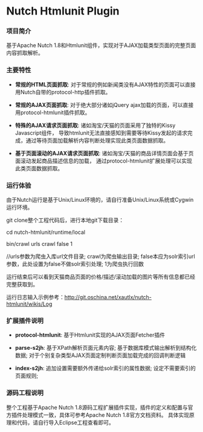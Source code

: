Nutch Htmlunit Plugin
==============

### 项目简介

基于Apache Nutch 1.8和Htmlunit组件，实现对于AJAX加载类型页面的完整页面内容抓取解析。

### 主要特性

* **常规的HTML页面抓取**: 对于常规的例如新闻类没有AJAX特性的页面可以直接用Nutch自带的protocol-http插件抓取。

* **常规的AJAX页面抓取**: 对于绝大部分诸如jQuery ajax加载的页面，可以直接用protocol-htmlunit插件抓取。

* **特殊的AJAX请求页面抓取**: 诸如淘宝/天猫的页面采用了独特的Kissy Javascript组件，
导致htmlunit无法直接感知到需要等待Kissy发起的请求完成，通过等待页面加载解析内容判断处理实现此类页面数据抓取。

* **基于页面滚动的AJAX请求页面抓取**: 诸如淘宝/天猫的商品详情页面会基于页面滚动发起商品描述信息的加载，
通过protocol-htmlunit扩展处理可以实现此类页面数据抓取。

### 运行体验

由于Nutch运行是基于Unix/Linux环境的，请自行准备Unix/Linux系统或Cygwin运行环境。

git clone整个工程代码后，进行本地git下载目录：

cd nutch-htmlunit/runtime/local

bin/crawl urls crawl false 1  

//urls参数为爬虫入库url文件目录; crawl为爬虫输出目录; false本应为solr索引url参数，此处设置为false不做solr索引处理; 1为爬虫执行回数

运行结束后可以看到天猫商品页面的价格/描述/滚动加载的图片等所有信息都已经完整获取到。

运行日志输入示例参考：http://git.oschina.net/xautlx/nutch-htmlunit/wikis/Log

### 扩展插件说明

* **protocol-htmlunit**: 基于Htmlunit实现的AJAX页面Fetcher插件

* **parse-s2jh**: 基于XPath解析页面元素内容; 基于数据库模式输出解析到结构化数据; 对于个别复杂类型AJAX页面定制判断页面加载完成的回调判断逻辑

* **index-s2jh**: 追加设置需要额外传递给solr索引的属性数据; 设定不需要索引的页面规则;

### 源码工程说明

整个工程基于Apache Nutch 1.8源码工程扩展插件实现，插件的定义和配置与官方插件处理模式一致，具体可参考Apache Nutch 1.8官方文档资料。
具体实现原理和代码，请自行导入Eclipse工程查看即可。
